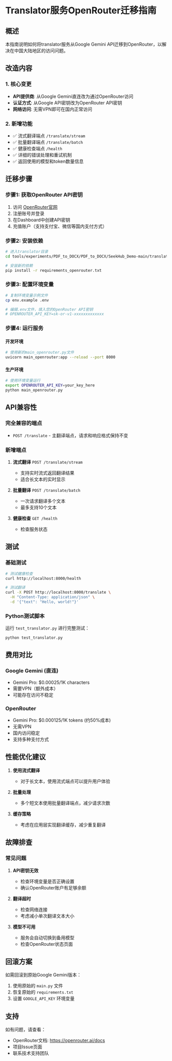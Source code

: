 # Translator服务OpenRouter迁移指南

## 概述
本指南说明如何将translator服务从Google Gemini API迁移到OpenRouter，以解决在中国大陆地区的访问问题。

## 改造内容

### 1. 核心变更
- **API提供商**: 从Google Gemini直连改为通过OpenRouter访问
- **认证方式**: 从Google API密钥改为OpenRouter API密钥
- **网络访问**: 无需VPN即可在国内正常访问

### 2. 新增功能
- ✅ 流式翻译端点 `/translate/stream`
- ✅ 批量翻译端点 `/translate/batch`
- ✅ 健康检查端点 `/health`
- ✅ 详细的错误处理和重试机制
- ✅ 返回使用的模型和token数量信息

## 迁移步骤

### 步骤1: 获取OpenRouter API密钥
1. 访问 [OpenRouter官网](https://openrouter.ai/)
2. 注册账号并登录
3. 在Dashboard中创建API密钥
4. 充值账户（支持支付宝、微信等国内支付方式）

### 步骤2: 安装依赖
```bash
# 进入translator目录
cd tools/experiments/PDF_to_DOCX/PDF_to_DOCX/SeekHub_Demo-main/translator/

# 安装新的依赖
pip install -r requirements_openrouter.txt
```

### 步骤3: 配置环境变量
```bash
# 复制环境变量示例文件
cp env.example .env

# 编辑.env文件，填入您的OpenRouter API密钥
# OPENROUTER_API_KEY=sk-or-v1-xxxxxxxxxxxxx
```

### 步骤4: 运行服务

#### 开发环境
```bash
# 使用新的main_openrouter.py文件
uvicorn main_openrouter:app --reload --port 8000
```

#### 生产环境
```bash
# 使用环境变量运行
export OPENROUTER_API_KEY=your_key_here
python main_openrouter.py
```

## API兼容性

### 完全兼容的端点
- `POST /translate` - 主翻译端点，请求和响应格式保持不变

### 新增端点
1. **流式翻译** `POST /translate/stream`
   - 支持实时流式返回翻译结果
   - 适合长文本的实时显示

2. **批量翻译** `POST /translate/batch`
   - 一次请求翻译多个文本
   - 最多支持10个文本

3. **健康检查** `GET /health`
   - 检查服务状态

## 测试

### 基础测试
```bash
# 测试健康检查
curl http://localhost:8000/health

# 测试翻译
curl -X POST http://localhost:8000/translate \
  -H "Content-Type: application/json" \
  -d '{"text": "Hello, world!"}'
```

### Python测试脚本
运行 `test_translator.py` 进行完整测试：
```bash
python test_translator.py
```

## 费用对比

### Google Gemini (直连)
- Gemini Pro: $0.00025/1K characters
- 需要VPN（额外成本）
- 可能存在访问不稳定

### OpenRouter
- Gemini Pro: $0.000125/1K tokens (约50%成本)
- 无需VPN
- 国内访问稳定
- 支持多种支付方式

## 性能优化建议

1. **使用流式翻译**
   - 对于长文本，使用流式端点可以提升用户体验

2. **批量处理**
   - 多个短文本使用批量翻译端点，减少请求次数

3. **缓存策略**
   - 考虑在应用层实现翻译缓存，减少重复翻译

## 故障排查

### 常见问题

1. **API密钥无效**
   - 检查环境变量是否正确设置
   - 确认OpenRouter账户有足够余额

2. **翻译超时**
   - 检查网络连接
   - 考虑减小单次翻译文本大小

3. **模型不可用**
   - 服务会自动切换到备用模型
   - 检查OpenRouter状态页面

## 回滚方案

如需回滚到原始Google Gemini版本：
1. 使用原始的 `main.py` 文件
2. 恢复原始的 `requirements.txt`
3. 设置 `GOOGLE_API_KEY` 环境变量

## 支持

如有问题，请查看：
- OpenRouter文档: https://openrouter.ai/docs
- 项目Issue页面
- 联系技术支持团队
